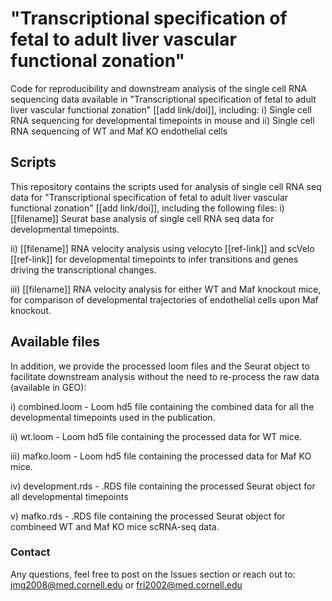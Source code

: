 # "Transcriptional specification of fetal to adult liver  vascular functional zonation"
Code for reproducibility and downstream analysis of the single cell RNA sequencing data available in "Transcriptional specification of fetal to adult liver  vascular functional zonation" [[add link/doi]], including: i) Single cell RNA sequencing for developmental timepoints in mouse and ii) Single cell RNA sequencing of WT and Maf KO endothelial cells

## Scripts
This repository contains the scripts used for analysis of single cell RNA seq data for "Transcriptional specification of fetal to adult liver  vascular functional zonation" [[add link/doi]], including the following files:
i) [[filename]]  Seurat base analysis of single cell RNA seq data for developmental timepoints.
</p>
ii) [[filename]] RNA velocity analysis using velocyto [[ref-link]] and scVelo [[ref-link]] for developmental timepoints to infer transitions and genes driving the transcriptional changes.
</p>
iii) [[filename]] RNA velocity analysis for either WT and Maf knockout mice, for comparison of developmental trajectories of endothelial cells upon Maf knockout.

## Available files
In addition, we provide the processed loom files and the Seurat object to facilitate downstream analysis without the need to re-process the raw data (available in GEO):
</p>
i) combined.loom - Loom hd5 file containing the combined data for all the developmental timepoints used in the publication.
</p>
ii) wt.loom - Loom hd5 file containing the processed data for WT mice.
</p>
iii) mafko.loom - Loom hd5 file containing the processed data for Maf KO mice.
</p>
iv) development.rds - .RDS file containing the processed Seurat object for all developmental timepoints
</p>
v) mafko.rds - .RDS file containing the processed Seurat object for combineed WT and Maf KO mice scRNA-seq data.

### Contact
Any questions, feel free to post on the Issues section or reach out to:
jmg2008@med.cornell.edu or fri2002@med.cornell.edu
